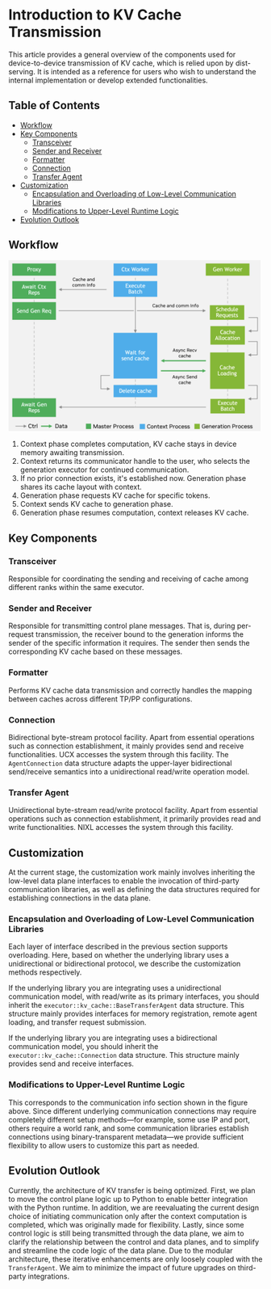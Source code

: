 # Introduction to KV Cache Transmission

This article provides a general overview of the components used for device-to-device transmission of KV cache, which is relied upon by dist-serving. It is intended as a reference for users who wish to understand the internal implementation or develop extended functionalities.

## Table of Contents

- [Workflow](#workflow)
- [Key Components](#key-components)
  - [Transceiver](#transceiver)
  - [Sender and Receiver](#sender-and-receiver)
  - [Formatter](#formatter)
  - [Connection](#connection)
  - [Transfer Agent](#transfer-agent)
- [Customization](#customization)
  - [Encapsulation and Overloading of Low-Level Communication Libraries](#encapsulation-and-overloading-of-low-level-communication-libraries)
  - [Modifications to Upper-Level Runtime Logic](#modifications-to-upper-level-runtime-logic)
- [Evolution Outlook](#evolution-outlook)

## Workflow

<img src="https://github.com/NVIDIA/TensorRT-LLM/blob/main/docs/source/media/kv_transfer.png?raw=true" alt="KV Cache Transfer Overview" width="500" height="auto">

1. Context phase completes computation, KV cache stays in device memory awaiting transmission.
2. Context returns its communicator handle to the user, who selects the generation executor for continued communication.
3. If no prior connection exists, it's established now. Generation phase shares its cache layout with context.
4. Generation phase requests KV cache for specific tokens.
5. Context sends KV cache to generation phase.
6. Generation phase resumes computation, context releases KV cache.

## Key Components

### Transceiver

Responsible for coordinating the sending and receiving of cache among different ranks within the same executor.

### Sender and Receiver

Responsible for transmitting control plane messages. That is, during per-request transmission, the receiver bound to the generation informs the sender of the specific information it requires. The sender then sends the corresponding KV cache based on these messages.

### Formatter

Performs KV cache data transmission and correctly handles the mapping between caches across different TP/PP configurations.

### Connection

Bidirectional byte-stream protocol facility. Apart from essential operations such as connection establishment, it mainly provides send and receive functionalities. UCX accesses the system through this facility. The `AgentConnection` data structure adapts the upper-layer bidirectional send/receive semantics into a unidirectional read/write operation model.

### Transfer Agent

Unidirectional byte-stream read/write protocol facility. Apart from essential operations such as connection establishment, it primarily provides read and write functionalities. NIXL accesses the system through this facility.

## Customization

At the current stage, the customization work mainly involves inheriting the low-level data plane interfaces to enable the invocation of third-party communication libraries, as well as defining the data structures required for establishing connections in the data plane.

### Encapsulation and Overloading of Low-Level Communication Libraries

Each layer of interface described in the previous section supports overloading. Here, based on whether the underlying library uses a unidirectional or bidirectional protocol, we describe the customization methods respectively.

If the underlying library you are integrating uses a unidirectional communication model, with read/write as its primary interfaces, you should inherit the `executor::kv_cache::BaseTransferAgent` data structure. This structure mainly provides interfaces for memory registration, remote agent loading, and transfer request submission.

If the underlying library you are integrating uses a bidirectional communication model, you should inherit the `executor::kv_cache::Connection` data structure. This structure mainly provides send and receive interfaces.

### Modifications to Upper-Level Runtime Logic

This corresponds to the communication info section shown in the figure above. Since different underlying communication connections may require completely different setup methods—for example, some use IP and port, others require a world rank, and some communication libraries establish connections using binary-transparent metadata—we provide sufficient flexibility to allow users to customize this part as needed.

## Evolution Outlook

Currently, the architecture of KV transfer is being optimized. First, we plan to move the control plane logic up to Python to enable better integration with the Python runtime. In addition, we are reevaluating the current design choice of initiating communication only after the context computation is completed, which was originally made for flexibility. Lastly, since some control logic is still being transmitted through the data plane, we aim to clarify the relationship between the control and data planes, and to simplify and streamline the code logic of the data plane. Due to the modular architecture, these iterative enhancements are only loosely coupled with the `TransferAgent`. We aim to minimize the impact of future upgrades on third-party integrations.
